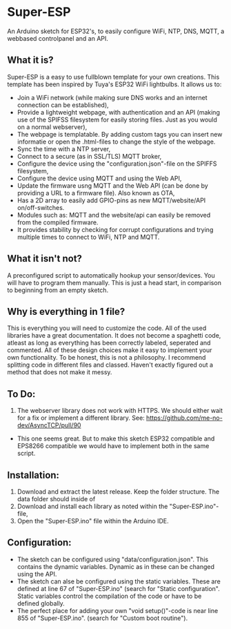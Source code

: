 # Super-ESP
An Arduino sketch for ESP32's, to easily configure WiFi, NTP, DNS, MQTT, a webbased controlpanel and an API.

## What it is?
Super-ESP is a easy to use fullblown template for your own creations.
This template has been inspired by Tuya's ESP32 WiFi lightbulbs.
It allows us to:
 - Join a WiFi network (while making sure DNS works and an internet connection can be established),
 - Provide a lightweight webpage, with authentication and an API (making use of the SPIFSS filesystem for easily storing files. Just as you would on a normal webserver),
 - The webpage is templatable. By adding custom tags you can insert new informatie or open the .html-files to change the style of the webpage.
 - Sync the time with a NTP server,
 - Connect to a secure (as in SSL/TLS) MQTT broker,
 - Configure the device using the "configuration.json"-file on the SPIFFS filesystem,
 - Configure the device using MQTT and using the Web API,
 - Update the firmware usng MQTT and the Web API (can be done by providing a URL to a firmware file). Also known as OTA,
 - Has a 2D array to easily add GPIO-pins as new MQTT/website/API on/off-switches.
 - Modules such as: MQTT and the website/api can easily be removed from the compiled firmware.
 - It provides stability by checking for corrupt configurations and trying multiple times to connect to WiFi, NTP and MQTT.


## What it isn't not?
 A preconfigured script to automatically hookup your sensor/devices. You will have to program them manually. This is just a head start, in comparison to beginning from an empty sketch.
 

## Why is everything in 1 file?

This is everything you will need to customize the code. All of the used libraries have a great documentation.
It does not become a spaghetti code, atleast as long as everything has been correctly labeled, seperated and commented.
All of these design choices make it easy to implement your own functionality.
To be honest, this is not a philosophy. I recommend splitting code in different files and classed. Haven't exactly figured out a method that does not make it messy.


## To Do:

 1. The webserver library does not work with HTTPS. We should either wait for a fix or implement a different library. See: https://github.com/me-no-dev/AsyncTCP/pull/90
  - This one seems great. But to make this sketch ESP32 compatible and EPS8266 compatible we would have to implement both in the same script.


## Installation:
1. Download and extract the latest release. Keep the folder structure. The data folder should inside of 
2. Download and install each library as noted within the "Super-ESP.ino"-file,
3. Open the "Super-ESP.ino" file within the Arduino IDE.

## Configuration:
- The sketch can be configured using "data/configuration.json". This contains the dynamic variables. Dynamic as in these can be changed using the API.
- The sketch can alse be configured using the static variables. These are defined at line 67 of "Super-ESP.ino" (search for "Static configuration". Static variables control the compilation of the code or have to be defined globally.
- The perfect place for adding your own "void setup()"-code is near line 855 of "Super-ESP.ino". (search for "Custom boot routine").


